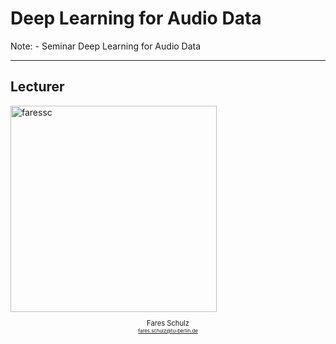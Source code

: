 # Deep Learning for Audio Data

Note:
    - Seminar Deep Learning for Audio Data

---

## Lecturer

<img src="assets/images/profile_picture.jpg" alt="faressc" style="width: 330px; height: 330px;">
<p style="text-align: center; font-size: 0.8em;">
    Fares Schulz
    <br>
    <a href="mailto:fares.schulz@tu-berlin.de" style="font-size: 0.7em;">fares.schulz@tu-berlin.de</a>
</p>
